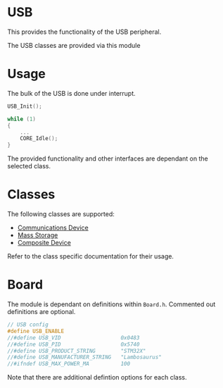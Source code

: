 # USB
This provides the functionality of the USB peripheral.

The USB classes are provided via this module

# Usage

The bulk of the USB is done under interrupt.

```c
USB_Init();

while (1)
{
    ...
    CORE_Idle();
}
```

The provided functionality and other interfaces are dependant on the selected class.

# Classes
The following classes are supported:
* [Communications Device](usb_class/CDC.md)
* [Mass Storage](usb_class/MSC.md)
* [Composite Device](usb_class/Composite.md)

Refer to the class specific documentation for their usage.

# Board

The module is dependant on definitions within `Board.h`. Commented out definitions are optional.

```c
// USB config
#define USB_ENABLE
//#define USB_VID				    0x0483
//#define USB_PID				    0x5740
//#define USB_PRODUCT_STRING		"STM32X"
//#define USB_MANUFACTURER_STRING	"Lambosaurus"
//#ifndef USB_MAX_POWER_MA          100
```

Note that there are additional defintion options for each class.